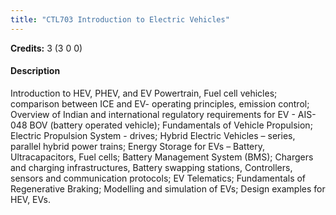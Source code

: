 ```yaml
---
title: "CTL703 Introduction to Electric Vehicles"
---
```

**Credits:** 3 (3 0 0)

#### Description
Introduction to HEV, PHEV, and EV Powertrain, Fuel cell vehicles; comparison between ICE and EV- operating principles, emission control; Overview of Indian and international regulatory requirements for EV - AIS-048 BOV (battery operated vehicle); Fundamentals of Vehicle Propulsion; Electric Propulsion System - drives; Hybrid Electric Vehicles – series, parallel hybrid power trains; Energy Storage for EVs – Battery, Ultracapacitors, Fuel cells; Battery Management System (BMS); Chargers and charging infrastructures, Battery swapping stations, Controllers, sensors and communication protocols; EV Telematics; Fundamentals of Regenerative Braking; Modelling and simulation of EVs; Design examples for HEV, EVs.
